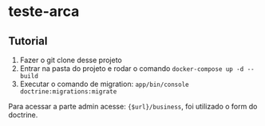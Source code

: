 # teste-arca

## Tutorial

1. Fazer o git clone desse projeto
2. Entrar na pasta do projeto e rodar o comando `docker-compose up -d --build`
3. Executar o comando de migration: `app/bin/console doctrine:migrations:migrate`

Para acessar a parte admin acesse: `{$url}/business`, foi utilizado o form do doctrine.

